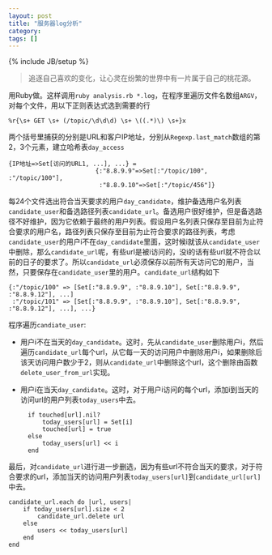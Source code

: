 ```yaml
---
layout: post
title: "服务器log分析"
category: 
tags: []
---
```

{% include JB/setup %}

>追逐自己喜欢的变化，让心灵在纷繁的世界中有一片属于自己的桃花源。

用Ruby做。这样调用`ruby analysis.rb *.log`，在程序里遍历文件名数组`ARGV`，对每个文件，用以下正则表达式选到需要的行

    %r{\s+ GET \s+ (/topic/\d\d\d) \s+ \((.*)\) \s+}x
两个括号里捕获的分别是URL和客户IP地址，分别从`Regexp.last_match`数组的第2，3个元素，建立哈希表`day_access`

    {IP地址=>Set[访问的URL1, ...], ...} =
                            {:"8.8.9.9"=>Set[:"/topic/100", :"/topic/100"], 
	                         :"8.8.9.10"=>Set[:"/topic/456"]}
     

每24个文件选出符合当天要求的用户`day_candidate`，维护备选用户名列表`candidate_user`和备选路径列表`candidate_url`。备选用户很好维护，但是备选路径不好维护，因为它依赖于最终的用户列表。假设用户名列表只保存至目前为止符合要求的用户名，路径列表只保存至目前为止符合要求的路径列表，考虑`candidate_user`的用户i不在`day_candidate`里面，这时候i就该从`candidate_user`中删除，那么`candidate_url`呢，有些url是被i访问的，没i的话有些url就不符合以前的日子的要求了。所以`candidate_url`必须保存以前所有天访问它的用户，当然，只要保存在`candidate_user`里的用户。`candidate_url`结构如下

    {:"/topic/100" => [Set[:"8.8.9.9", :"8.8.9.10"], Set[:"8.8.9.9", :"8.8.9.12"], ...]
     :"/topic/101" => [Set[:"8.8.9.9", :"8.8.9.10"], Set[:"8.8.9.9", :"8.8.9.12"], ...], ...}

程序遍历`candiate_user`:

- 用户i不在当天的`day_candidate`。这时，先从`candidate_user`删除用户i，然后遍历`candidate_url`每个url，从它每一天的访问用户中删除用户i，如果删除后该天访问用户数少于2，则从`candidate_url`中删除这个url，这个删除由函数`delete_user_from_url`实现。
- 用户i在当天`day_candidate`。这时，对于用户i访问的每个url，添加i到当天的访问url的用户列表`today_users`中去。

        if touched[url].nil?
            today_users[url] = Set[i]
            touched[url] = true
        else
            today_users[url] << i
        end

最后，对`candidate_url`进行进一步删选，因为有些url不符合当天的要求，对于符合要求的url，添加当天的访问用户列表`today_users[url]`到`candidate_url[url]`中去。
    
    candidate_url.each do |url, users|
        if today_users[url].size < 2
            candidate_url.delete url
        else
            users << today_users[url]
        end
    end